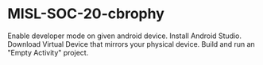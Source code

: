# MISL-SOC-20-cbrophy

Enable developer mode on given android device. 
Install Android Studio. 
Download Virtual Device that mirrors your physical device.
Build and run an "Empty Activity" project.